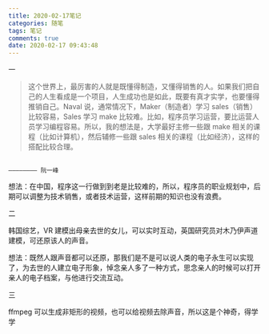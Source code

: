 ```yaml
---
title: 2020-02-17笔记
categories: 随笔
tags: 笔记
comments: true
date: 2020-02-17 09:43:48
---
```


一

> 这个世界上，最厉害的人就是既懂得制造，又懂得销售的人。如果我们把自己的人生看成是一个项目，人生成功也是如此，既要有真才实学，也要懂得推销自己。Naval 说，通常情况下，Maker（制造者）学习 sales（销售）比较容易，Sales 学习 make 比较难。比如，程序员学习运营，要比运营人员学习编程容易。所以，我的想法是，大学最好主修一些跟 make 相关的课程（比如计算机），然后辅修一些跟 sales 相关的课程（比如经济），这样的搭配比较合理。

                                                                                                              ———————— 阮一峰

想法：在中国，程序这一行做到到老是比较难的，所以，程序员的职业规划中，后期可以调整为技术销售，或者技术运营，这样前期的知识也没有浪费。

二

韩国综艺，VR 建模出母亲去世的女儿，可以实时互动，英国研究员对木乃伊声道建模，可还原该人的声音。

想法：既然人跟声音都可以还原，那我们是不是可以说人类的电子永生可以实现了，为去世的人建立电子形象，悼念亲人多了一种方式，思念亲人的时候可以打开亲人的电子档案，与他进行交流互动。

三

ffmpeg 可以生成非矩形的视频，也可以给视频去除声音，所以这是个神奇，得学学
